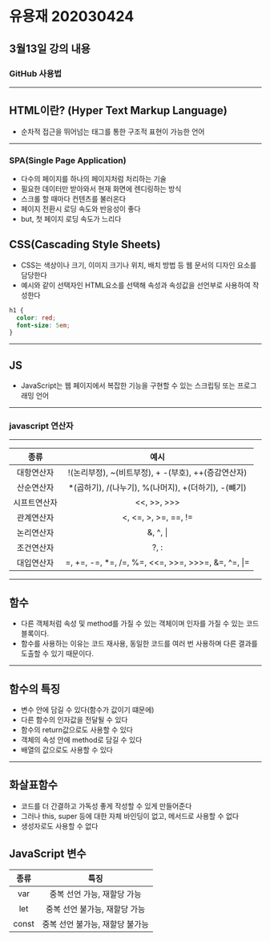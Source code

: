 # 유용재 202030424

## 3월13일 강의 내용
### GitHub 사용법
---  
## HTML이란? (Hyper Text Markup Language)  
- 순차적 접근을 뛰어넘는 태그를 통한 구조적 표현이 가능한 언어
---
### SPA(Single Page Application)
- 다수의 페이지를 하나의 페이지처럼  처리하는 기술
- 필요한 데이터만 받아와서 현재 화면에 렌디링하는 방식 
- 스크롤 할 때마다 컨텐츠를 불러온다
- 페이지 전환시 로딩 속도와 반응성이 좋다
- but, 첫 페이지 로딩 속도가 느리다

## CSS(Cascading Style Sheets)
- CSS는 색상이나 크기, 이미지 크기나 위치, 배치 방법 등 웹 문서의 디자인 요소를 담당한다
- 예시와 같이 선택자인 HTML요소를 선택해 속성과 속성값을 선언부로 사용하여 작성한다
```css 
h1 {
  color: red;
  font-size: 5em;
}
```
---
## JS
- JavaScript는 웹 페이지에서 복잡한 기능을 구현할 수 있는 스크립팅 또는 프로그래밍 언어
--- 
### javascript 연산자
---
종류 | 예시 
:---:|:---:
대항연산자|!(논리부정),  ~(비트부정),  +  -(부호),  ++(증감연산자)
산순연산자| *(곱하기), /(나누기),  %(나머지),  +(더하기),  -(뺴기)
시프트연산자| <<,  >>,  >>> 
관계연산자| <,  <=,  >,  >=,  ==, !=
논리연산자| &,  ^,  \|
조건연산자| ?,  :
대입연산자| =,  +=,  -=,  *=, /=, %=, <<=, >>=, >>>=,  &=,  ^=, \|=
---

함수
---
-  다른 객체처럼 속성 및 method를 가질 수 있는 객체이며 인자를 가질 수 있는 코드 블록이다.
- 함수를 사용하는 이유는 코드 재사용, 동일한 코드를 여러 번 사용하며 다른 결과를 도출할 수 있기 때문이다.
---
함수의 특징
---
- 변수 안에 담길 수 있다(함수가 값이기 떄문에) 
- 다른 함수의 인자값을 전달될 수 있다 
- 함수의 return값으로도 사용할 수 있다
- 객체의 속성 안에 method로 담길 수 있다 
- 배열의 값으로도 사용할 수 있다
---
화살표함수
---
- 코드를 더 간결하고 가독성 좋게 작성할 수 있게 만들어준다
- 그러나 this, super 등에 대한 자체 바인딩이 없고, 메서드로 사용할 수 없다
- 생성자로도 사용할 수 없다

JavaScript 변수
---
종류 | 특징 
:---:|:---:
var  | 중복 선언 가능, 재할당 가능
let  | 중복 선언 불가능, 재할당 가능
const | 중복 선언 불가능, 재할당 불가능